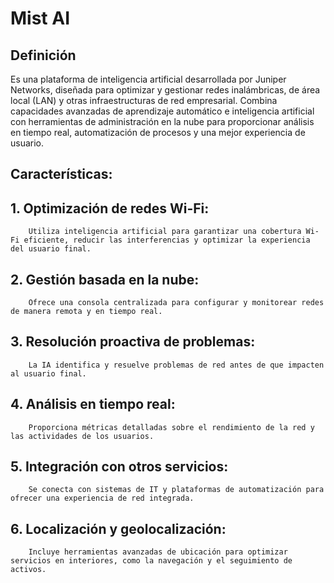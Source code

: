 # Mist AI
## Definición 
Es una plataforma de inteligencia artificial desarrollada por Juniper Networks, diseñada para optimizar y gestionar redes inalámbricas, de área local (LAN) y otras infraestructuras de red empresarial. Combina capacidades avanzadas de aprendizaje automático e inteligencia artificial con herramientas de administración en la nube para proporcionar análisis en tiempo real, automatización de procesos y una mejor experiencia de usuario.
## Características:
## 1. Optimización de redes Wi-Fi: 
        Utiliza inteligencia artificial para garantizar una cobertura Wi-Fi eficiente, reducir las interferencias y optimizar la experiencia del usuario final.
## 2. Gestión basada en la nube: 
        Ofrece una consola centralizada para configurar y monitorear redes de manera remota y en tiempo real.
## 3. Resolución proactiva de problemas: 
        La IA identifica y resuelve problemas de red antes de que impacten al usuario final.
## 4. Análisis en tiempo real: 
        Proporciona métricas detalladas sobre el rendimiento de la red y las actividades de los usuarios.
## 5. Integración con otros servicios: 
        Se conecta con sistemas de IT y plataformas de automatización para ofrecer una experiencia de red integrada.
## 6. Localización y geolocalización: 
        Incluye herramientas avanzadas de ubicación para optimizar servicios en interiores, como la navegación y el seguimiento de activos.
